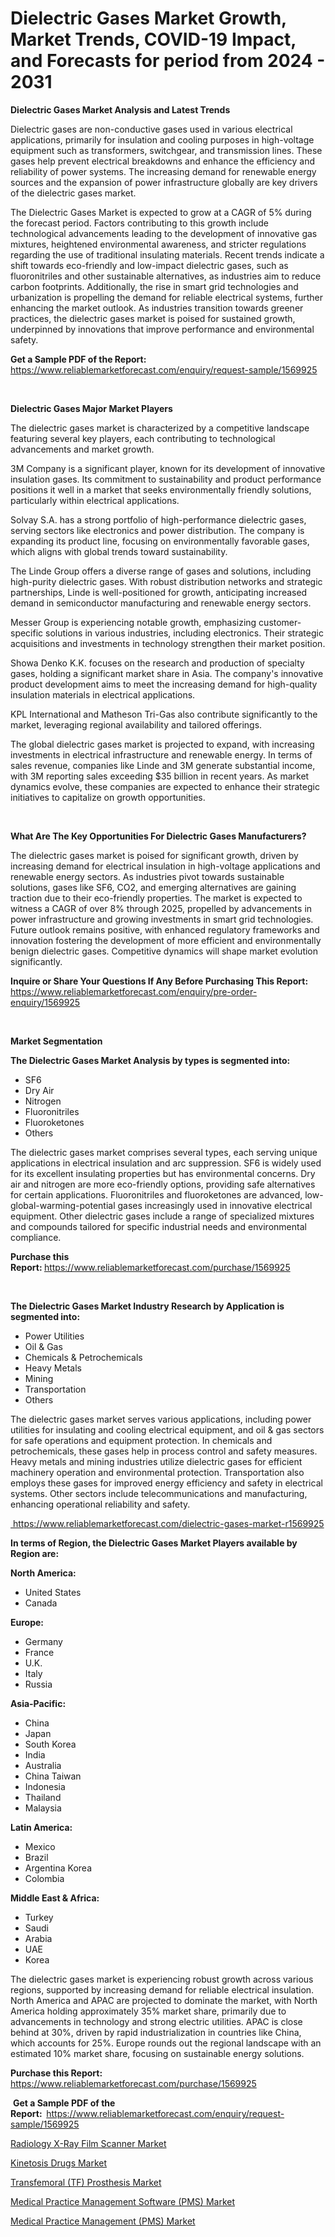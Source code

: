 <p><h1>Dielectric Gases Market Growth, Market Trends, COVID-19 Impact, and Forecasts for period from 2024 - 2031</h1></p><p><strong>Dielectric Gases Market Analysis and Latest Trends</strong></p>
<p><p>Dielectric gases are non-conductive gases used in various electrical applications, primarily for insulation and cooling purposes in high-voltage equipment such as transformers, switchgear, and transmission lines. These gases help prevent electrical breakdowns and enhance the efficiency and reliability of power systems. The increasing demand for renewable energy sources and the expansion of power infrastructure globally are key drivers of the dielectric gases market.</p><p>The Dielectric Gases Market is expected to grow at a CAGR of 5% during the forecast period. Factors contributing to this growth include technological advancements leading to the development of innovative gas mixtures, heightened environmental awareness, and stricter regulations regarding the use of traditional insulating materials. Recent trends indicate a shift towards eco-friendly and low-impact dielectric gases, such as fluoronitriles and other sustainable alternatives, as industries aim to reduce carbon footprints. Additionally, the rise in smart grid technologies and urbanization is propelling the demand for reliable electrical systems, further enhancing the market outlook. As industries transition towards greener practices, the dielectric gases market is poised for sustained growth, underpinned by innovations that improve performance and environmental safety.</p></p>
<p><strong>Get a Sample PDF of the Report:&nbsp;</strong> <a href="https://www.reliablemarketforecast.com/enquiry/request-sample/1569925?utm_campaign=1722&utm_medium=2&utm_source=Github&utm_content=ia&utm_term=14102024&utm_id=dielectric-gases">https://www.reliablemarketforecast.com/enquiry/request-sample/1569925</a></p>
<p>&nbsp;</p>
<p><strong>Dielectric Gases Major Market Players</strong></p>
<p><p>The dielectric gases market is characterized by a competitive landscape featuring several key players, each contributing to technological advancements and market growth. </p><p>3M Company is a significant player, known for its development of innovative insulation gases. Its commitment to sustainability and product performance positions it well in a market that seeks environmentally friendly solutions, particularly within electrical applications.</p><p>Solvay S.A. has a strong portfolio of high-performance dielectric gases, serving sectors like electronics and power distribution. The company is expanding its product line, focusing on environmentally favorable gases, which aligns with global trends toward sustainability.</p><p>The Linde Group offers a diverse range of gases and solutions, including high-purity dielectric gases. With robust distribution networks and strategic partnerships, Linde is well-positioned for growth, anticipating increased demand in semiconductor manufacturing and renewable energy sectors.</p><p>Messer Group is experiencing notable growth, emphasizing customer-specific solutions in various industries, including electronics. Their strategic acquisitions and investments in technology strengthen their market position.</p><p>Showa Denko K.K. focuses on the research and production of specialty gases, holding a significant market share in Asia. The company's innovative product development aims to meet the increasing demand for high-quality insulation materials in electrical applications.</p><p>KPL International and Matheson Tri-Gas also contribute significantly to the market, leveraging regional availability and tailored offerings.</p><p>The global dielectric gases market is projected to expand, with increasing investments in electrical infrastructure and renewable energy. In terms of sales revenue, companies like Linde and 3M generate substantial income, with 3M reporting sales exceeding $35 billion in recent years. As market dynamics evolve, these companies are expected to enhance their strategic initiatives to capitalize on growth opportunities.</p></p>
<p>&nbsp;</p>
<p><strong>What Are The Key Opportunities For Dielectric Gases Manufacturers?</strong></p>
<p><p>The dielectric gases market is poised for significant growth, driven by increasing demand for electrical insulation in high-voltage applications and renewable energy sectors. As industries pivot towards sustainable solutions, gases like SF6, CO2, and emerging alternatives are gaining traction due to their eco-friendly properties. The market is expected to witness a CAGR of over 8% through 2025, propelled by advancements in power infrastructure and growing investments in smart grid technologies. Future outlook remains positive, with enhanced regulatory frameworks and innovation fostering the development of more efficient and environmentally benign dielectric gases. Competitive dynamics will shape market evolution significantly.</p></p>
<p><strong>Inquire or Share Your Questions If Any Before Purchasing This Report:</strong> <a href="https://www.reliablemarketforecast.com/enquiry/pre-order-enquiry/1569925?utm_campaign=1722&utm_medium=2&utm_source=Github&utm_content=ia&utm_term=14102024&utm_id=dielectric-gases">https://www.reliablemarketforecast.com/enquiry/pre-order-enquiry/1569925</a></p>
<p>&nbsp;</p>
<p><strong>Market Segmentation</strong></p>
<p><strong>The Dielectric Gases Market Analysis by types is segmented into:</strong></p>
<p><ul><li>SF6</li><li>Dry Air</li><li>Nitrogen</li><li>Fluoronitriles</li><li>Fluoroketones</li><li>Others</li></ul></p>
<p><p>The dielectric gases market comprises several types, each serving unique applications in electrical insulation and arc suppression. SF6 is widely used for its excellent insulating properties but has environmental concerns. Dry air and nitrogen are more eco-friendly options, providing safe alternatives for certain applications. Fluoronitriles and fluoroketones are advanced, low-global-warming-potential gases increasingly used in innovative electrical equipment. Other dielectric gases include a range of specialized mixtures and compounds tailored for specific industrial needs and environmental compliance.</p></p>
<p><strong>Purchase this Report:&nbsp;</strong><a href="https://www.reliablemarketforecast.com/purchase/1569925?utm_campaign=1722&utm_medium=2&utm_source=Github&utm_content=ia&utm_term=14102024&utm_id=dielectric-gases">https://www.reliablemarketforecast.com/purchase/1569925</a></p>
<p>&nbsp;</p>
<p><strong>The Dielectric Gases Market Industry Research by Application is segmented into:</strong></p>
<p><ul><li>Power Utilities</li><li>Oil & Gas</li><li>Chemicals & Petrochemicals</li><li>Heavy Metals</li><li>Mining</li><li>Transportation</li><li>Others</li></ul></p>
<p><p>The dielectric gases market serves various applications, including power utilities for insulating and cooling electrical equipment, and oil & gas sectors for safe operations and equipment protection. In chemicals and petrochemicals, these gases help in process control and safety measures. Heavy metals and mining industries utilize dielectric gases for efficient machinery operation and environmental protection. Transportation also employs these gases for improved energy efficiency and safety in electrical systems. Other sectors include telecommunications and manufacturing, enhancing operational reliability and safety.</p></p>
<p><a href="https://www.reliablemarketforecast.com/dielectric-gases-market-r1569925?utm_campaign=1722&utm_medium=2&utm_source=Github&utm_content=ia&utm_term=14102024&utm_id=dielectric-gases">&nbsp;https://www.reliablemarketforecast.com/dielectric-gases-market-r1569925</a></p>
<p><strong>In terms of Region, the Dielectric Gases Market Players available by Region are:</strong></p>
<p>
    <p> <strong> North America: </strong>
        <ul>
            <li>United States</li>
            <li>Canada</li>
        </ul>
        </p> 
    <p> <strong> Europe: </strong>
        <ul>
            <li>Germany</li>
            <li>France</li>
            <li>U.K.</li>
            <li>Italy</li>
            <li>Russia</li>
        </ul>
        </p> 
    <p> <strong> Asia-Pacific: </strong>
        <ul>
            <li>China</li>
            <li>Japan</li>
            <li>South Korea</li>
            <li>India</li>
            <li>Australia</li>
            <li>China Taiwan</li>
            <li>Indonesia</li>
            <li>Thailand</li>
            <li>Malaysia</li>
        </ul>
        </p> 
    <p> <strong> Latin America: </strong>
        <ul>
            <li>Mexico</li>
            <li>Brazil</li>
            <li>Argentina Korea</li>
            <li>Colombia</li>
        </ul>
        </p> 
    <p> <strong> Middle East & Africa: </strong>
        <ul>
            <li>Turkey</li>
            <li>Saudi</li>
            <li>Arabia</li>
            <li>UAE</li>
            <li>Korea</li>
        </ul>
    </p>
    </p>
<p><p>The dielectric gases market is experiencing robust growth across various regions, supported by increasing demand for reliable electrical insulation. North America and APAC are projected to dominate the market, with North America holding approximately 35% market share, primarily due to advancements in technology and strong electric utilities. APAC is close behind at 30%, driven by rapid industrialization in countries like China, which accounts for 25%. Europe rounds out the regional landscape with an estimated 10% market share, focusing on sustainable energy solutions.</p></p>
<p><strong>Purchase this Report: </strong><a href="https://www.reliablemarketforecast.com/purchase/1569925?utm_campaign=1722&utm_medium=2&utm_source=Github&utm_content=ia&utm_term=14102024&utm_id=dielectric-gases">https://www.reliablemarketforecast.com/purchase/1569925</a></p>
<p>&nbsp;<strong>Get a Sample PDF of the Report:&nbsp;&nbsp;</strong><a href="https://www.reliablemarketforecast.com/enquiry/request-sample/1569925?utm_campaign=1722&utm_medium=2&utm_source=Github&utm_content=ia&utm_term=14102024&utm_id=dielectric-gases">https://www.reliablemarketforecast.com/enquiry/request-sample/1569925</a></p>
<p><strong></strong></p>
<p><p><a href="https://www.linkedin.com/pulse/radiology-x-ray-film-scanner-market-size-type-stationary-scannerportable-ipb4e?trk=public_post_embed_feed-article-content&utm_campaign=1722&utm_medium=2&utm_source=Github&utm_content=ia&utm_term=14102024&utm_id=dielectric-gases">Radiology X-Ray Film Scanner Market</a></p><p><a href="https://www.linkedin.com/pulse/kinetosis-drugs-market-research-report-exploring-size-revenue-tviye?trk=public_post_embed_feed-article-content&utm_campaign=1722&utm_medium=2&utm_source=Github&utm_content=ia&utm_term=14102024&utm_id=dielectric-gases">Kinetosis Drugs Market</a></p><p><a href="https://www.linkedin.com/pulse/transfemoral-tf-prosthesis-market-global-regional-analysis-0vzre?trk=public_post_embed_feed-article-content&utm_campaign=1722&utm_medium=2&utm_source=Github&utm_content=ia&utm_term=14102024&utm_id=dielectric-gases">Transfemoral (TF) Prosthesis Market</a></p><p><a href="https://www.linkedin.com/pulse/medical-practice-management-software-pms-market-drivers-p0ahe?utm_campaign=1722&utm_medium=2&utm_source=Github&utm_content=ia&utm_term=14102024&utm_id=dielectric-gases">Medical Practice Management Software (PMS) Market</a></p><p><a href="https://www.linkedin.com/pulse/medical-practice-management-pms-market-size-growth-industry-qy5le?trk=public_post_embed_feed-article-content&utm_campaign=1722&utm_medium=2&utm_source=Github&utm_content=ia&utm_term=14102024&utm_id=dielectric-gases">Medical Practice Management (PMS) Market</a></p></p>